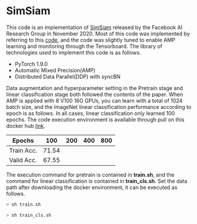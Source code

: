 # SimSiam

This code is an implementation of [SimSiam]() released by the Facebook AI Research Group in November 2020. Most of this code was implemented by referring to this [code](https://arxiv.org/abs/2011.10566), and the code was slightly tuned to enable AMP learning and monitoring through the Tensorboard. The library of technologies used to implement this code is as follows.

 - PyTorch 1.9.0
 - Automatic Mixed Precision(AMP)
 - Distributed Data Parallel(DDP) with syncBN



Data augmentation and hyperparameter setting in the Pretrain stage and linear classification stage both followed the contents of the paper. When AMP is applied with 8 V100 16G GPUs, you can learn with a total of 1024 batch size, and the ImageNet linear classification performance according to epoch is as follows. In all cases, linear classification only learned 100 epochs. The code execution environment is available through pull on this docker hub [link](https://hub.docker.com/repository/docker/jskpop/torch_ddp).

| Epochs | 100 | 200 | 400 | 800 |
|--|--|--|--|--|
| Train Acc. | 71.54 |  |  |  |
| Valid Acc. | 67.55 |  |  |  |

The execution command for pretrain is contained in **train.sh**, and the command for linear classification is contained in **train_cls.sh**. Set the data path after downloading the docker environment, it can be executed as follows.
```bash
> sh train.sh

> sh train_cls.sh
```
